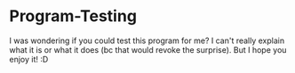 # Program-Testing
I was wondering if you could test this program for me? I can't really explain what it is or what it does (bc that would revoke the surprise). But I hope you enjoy it! :D
